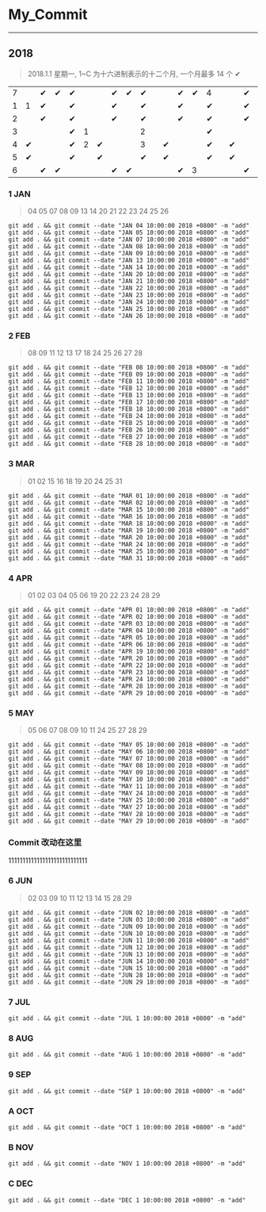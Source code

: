 # My_Commit

---

## 2018

> 2018.1.1 星期一, 1~C 为十六进制表示的十二个月, 一个月最多 14 个 ✔

| | | | | | | | | | | | | | | | | | | | | | | | | | | | | | | | | | | | | | | | | | | | | | | | | | | | | | | | |
|-|-|-|-|-|-|-|-|-|-|-|-|-|-|-|-|-|-|-|-|-|-|-|-|-|-|-|-|-|-|-|-|-|-|-|-|-|-|-|-|-|-|-|-|-|-|-|-|-|-|-|-|-|-|-|-|
|7| |✔|✔|✔| | |✔|✔|✔| | |✔|✔|4| | |✔|✔|✔| | |✔|✔|✔| | |7|✔|✔| | |✔|✔|✔| | |✔|✔|✔|9| |✔|✔|✔| | |✔|✔|✔| | |✔|✔|✔| |
|1|1|✔| |✔| | |✔| |✔| | |✔| |✔| | |✔|4|✔| | |✔| |✔| | |✔| |✔| | |✔| |✔| | |✔| |✔|A| |✔| |✔| | |✔| |✔| | |✔|C|✔| |
|2| |✔| |✔| | |✔| |✔| | |✔| |✔| | |✔|5|✔| | |✔| |✔| | |✔| |✔| |7|✔| |✔| | |✔| |✔| | |✔| |✔| | |✔| |✔| | |✔| |✔| |
|3| | | |✔|1| | | |2| | | | |✔| | | | |✔| | | | |✔| | | | |✔| |8| | |✔| | | | |✔| | | | |A| | | | |✔| | | | |✔| |
|4|✔| | |✔|2|✔| | |3| |✔| | |✔| |✔| | |✔| |✔|5| |✔| |✔| | |✔| |✔| | |✔| |✔| | |✔| |✔| | |B| |✔| | |✔| |✔| | |✔| |
|5|✔| | |✔| |✔| | |✔| |✔| | |✔| |✔| | |✔| |✔|6| |✔| |✔| | |✔| |✔| | |✔|8|✔| | |✔| |✔| | |✔| |✔| |B|✔| |✔| | |✔| |
|6| |✔|✔| | | |✔|✔| | | |✔|3| | | |✔|✔| | | |✔|✔| | |6|✔|✔| | | |✔|✔| |9| |✔|✔| | | |✔|✔| | | |✔|C| | | |✔|✔| | |

### 1 JAN

> 04 05 07 08 09 13 14 20 21 22 23 24 25 26

```
git add . && git commit --date "JAN 04 10:00:00 2018 +0800" -m "add"
git add . && git commit --date "JAN 05 10:00:00 2018 +0800" -m "add"
git add . && git commit --date "JAN 07 10:00:00 2018 +0800" -m "add"
git add . && git commit --date "JAN 08 10:00:00 2018 +0800" -m "add"
git add . && git commit --date "JAN 09 10:00:00 2018 +0800" -m "add"
git add . && git commit --date "JAN 13 10:00:00 2018 +0800" -m "add"
git add . && git commit --date "JAN 14 10:00:00 2018 +0800" -m "add"
git add . && git commit --date "JAN 20 10:00:00 2018 +0800" -m "add"
git add . && git commit --date "JAN 21 10:00:00 2018 +0800" -m "add"
git add . && git commit --date "JAN 22 10:00:00 2018 +0800" -m "add"
git add . && git commit --date "JAN 23 10:00:00 2018 +0800" -m "add"
git add . && git commit --date "JAN 24 10:00:00 2018 +0800" -m "add"
git add . && git commit --date "JAN 25 10:00:00 2018 +0800" -m "add"
git add . && git commit --date "JAN 26 10:00:00 2018 +0800" -m "add"
```

### 2 FEB

> 08 09 11 12 13 17 18 24 25 26 27 28

```
git add . && git commit --date "FEB 08 10:00:00 2018 +0800" -m "add"
git add . && git commit --date "FEB 09 10:00:00 2018 +0800" -m "add"
git add . && git commit --date "FEB 11 10:00:00 2018 +0800" -m "add"
git add . && git commit --date "FEB 12 10:00:00 2018 +0800" -m "add"
git add . && git commit --date "FEB 13 10:00:00 2018 +0800" -m "add"
git add . && git commit --date "FEB 17 10:00:00 2018 +0800" -m "add"
git add . && git commit --date "FEB 18 10:00:00 2018 +0800" -m "add"
git add . && git commit --date "FEB 24 10:00:00 2018 +0800" -m "add"
git add . && git commit --date "FEB 25 10:00:00 2018 +0800" -m "add"
git add . && git commit --date "FEB 26 10:00:00 2018 +0800" -m "add"
git add . && git commit --date "FEB 27 10:00:00 2018 +0800" -m "add"
git add . && git commit --date "FEB 28 10:00:00 2018 +0800" -m "add"
```

### 3 MAR

> 01 02 15 16 18 19 20 24 25 31

```
git add . && git commit --date "MAR 01 10:00:00 2018 +0800" -m "add"
git add . && git commit --date "MAR 02 10:00:00 2018 +0800" -m "add"
git add . && git commit --date "MAR 15 10:00:00 2018 +0800" -m "add"
git add . && git commit --date "MAR 16 10:00:00 2018 +0800" -m "add"
git add . && git commit --date "MAR 18 10:00:00 2018 +0800" -m "add"
git add . && git commit --date "MAR 19 10:00:00 2018 +0800" -m "add"
git add . && git commit --date "MAR 20 10:00:00 2018 +0800" -m "add"
git add . && git commit --date "MAR 24 10:00:00 2018 +0800" -m "add"
git add . && git commit --date "MAR 25 10:00:00 2018 +0800" -m "add"
git add . && git commit --date "MAR 31 10:00:00 2018 +0800" -m "add"
```

### 4 APR

> 01 02 03 04 05 06 19 20 22 23 24 28 29

```
git add . && git commit --date "APR 01 10:00:00 2018 +0800" -m "add"
git add . && git commit --date "APR 02 10:00:00 2018 +0800" -m "add"
git add . && git commit --date "APR 03 10:00:00 2018 +0800" -m "add"
git add . && git commit --date "APR 04 10:00:00 2018 +0800" -m "add"
git add . && git commit --date "APR 05 10:00:00 2018 +0800" -m "add"
git add . && git commit --date "APR 06 10:00:00 2018 +0800" -m "add"
git add . && git commit --date "APR 19 10:00:00 2018 +0800" -m "add"
git add . && git commit --date "APR 20 10:00:00 2018 +0800" -m "add"
git add . && git commit --date "APR 22 10:00:00 2018 +0800" -m "add"
git add . && git commit --date "APR 23 10:00:00 2018 +0800" -m "add"
git add . && git commit --date "APR 24 10:00:00 2018 +0800" -m "add"
git add . && git commit --date "APR 28 10:00:00 2018 +0800" -m "add"
git add . && git commit --date "APR 29 10:00:00 2018 +0800" -m "add"
```

### 5 MAY

> 05 06 07 08 09 10 11 24 25 27 28 29

```
git add . && git commit --date "MAY 05 10:00:00 2018 +0800" -m "add"
git add . && git commit --date "MAY 06 10:00:00 2018 +0800" -m "add"
git add . && git commit --date "MAY 07 10:00:00 2018 +0800" -m "add"
git add . && git commit --date "MAY 08 10:00:00 2018 +0800" -m "add"
git add . && git commit --date "MAY 09 10:00:00 2018 +0800" -m "add"
git add . && git commit --date "MAY 10 10:00:00 2018 +0800" -m "add"
git add . && git commit --date "MAY 11 10:00:00 2018 +0800" -m "add"
git add . && git commit --date "MAY 24 10:00:00 2018 +0800" -m "add"
git add . && git commit --date "MAY 25 10:00:00 2018 +0800" -m "add"
git add . && git commit --date "MAY 27 10:00:00 2018 +0800" -m "add"
git add . && git commit --date "MAY 28 10:00:00 2018 +0800" -m "add"
git add . && git commit --date "MAY 29 10:00:00 2018 +0800" -m "add"
```

### Commit 改动在这里

1111111111111111111111111111

### 6 JUN

> 02 03 09 10 11 12 13 14 15 28 29

```
git add . && git commit --date "JUN 02 10:00:00 2018 +0800" -m "add"
git add . && git commit --date "JUN 03 10:00:00 2018 +0800" -m "add"
git add . && git commit --date "JUN 09 10:00:00 2018 +0800" -m "add"
git add . && git commit --date "JUN 10 10:00:00 2018 +0800" -m "add"
git add . && git commit --date "JUN 11 10:00:00 2018 +0800" -m "add"
git add . && git commit --date "JUN 12 10:00:00 2018 +0800" -m "add"
git add . && git commit --date "JUN 13 10:00:00 2018 +0800" -m "add"
git add . && git commit --date "JUN 14 10:00:00 2018 +0800" -m "add"
git add . && git commit --date "JUN 15 10:00:00 2018 +0800" -m "add"
git add . && git commit --date "JUN 28 10:00:00 2018 +0800" -m "add"
git add . && git commit --date "JUN 29 10:00:00 2018 +0800" -m "add"
```

### 7 JUL

```
git add . && git commit --date "JUL 1 10:00:00 2018 +0800" -m "add"
```

### 8 AUG

```
git add . && git commit --date "AUG 1 10:00:00 2018 +0800" -m "add"
```

### 9 SEP

```
git add . && git commit --date "SEP 1 10:00:00 2018 +0800" -m "add"
```

### A OCT

```
git add . && git commit --date "OCT 1 10:00:00 2018 +0800" -m "add"
```

### B NOV

```
git add . && git commit --date "NOV 1 10:00:00 2018 +0800" -m "add"
```

### C DEC

```
git add . && git commit --date "DEC 1 10:00:00 2018 +0800" -m "add"
```